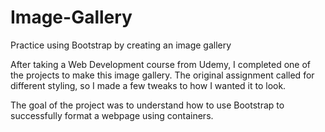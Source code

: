 # Image-Gallery
Practice using Bootstrap by creating an image gallery

After taking a Web Development course from Udemy, I completed one of the projects to make this image gallery.
The original assignment called for different styling, so I made a few tweaks to how I wanted it to look.

The goal of the project was to understand how to use Bootstrap to successfully format a webpage using containers.
